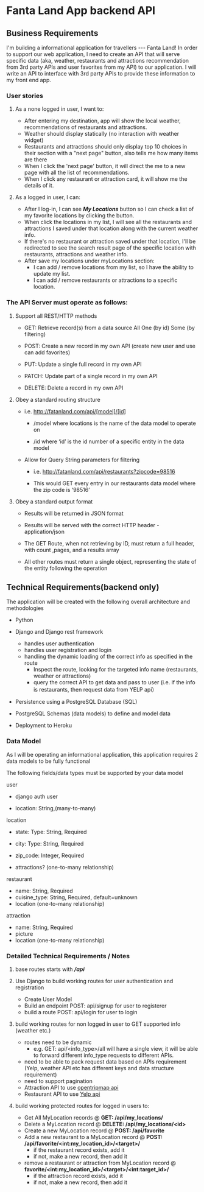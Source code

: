 # Fanta Land App backend API

## Business Requirements

I'm building a informational application for travellers --- Fanta Land! In order to support our web application, I need to create an API that will serve specific data (aka, weather, restaurants and attractions recommendation from 3rd party APIs and user favorites from my API) to our application. I will write an API to interface with 3rd party APIs to provide these information to my front end app.

### User stories

1. As a none logged in user, I want to:
   - After entering my destination, app will show the local weather, recommendations of restaurants and attractions. 
   - Weather should display statically (no interaction with weather widget)
   - Restaurants and attractions should only display top 10 choices in their section with a "next page" button, also tells me how many items are there
   - When I click the 'next page' button, it will direct the me to a new page with all the list of recommendations. 
   - When I click any restaurant or attraction card, it will show me the details of it.

2. As a logged in user, I can:
   - After I log-in, I can see ***My Locations*** button so I can check a list of my favorite locations by clicking the button. 
   - When click the locations in my list, I will see all the restaurants and attractions I saved under that location along with the current weather info.
   - If there's no restaurant or attraction saved under that location, I'll be redirected to see the search result page of the specific location with restaurants, attractions and weather info.
   - After save my locations under myLocations section:
     -  I can add / remove locations from my list, so I have the ability to update my list.
     -  I can add / remove restaurants or attractions to a specific location.

### The API Server must operate as follows: 
1. Support all REST/HTTP methods

   - GET: Retrieve record(s) from a data source
       All
       One (by id)
       Some (by filtering)

   - POST: Create a new record in my own API (create new user and use can add favorites)

   - PUT: Update a single full record in my own API

   - PATCH: Update part of a single record in my own API

   - DELETE: Delete a record in my own API

2. Obey a standard routing structure

    - i.e. http://fatanland.com/api/[model]/[id]

        - /model where locations is the name of the data model to operate on

        - /id where ‘id’ is the id number of a specific entity in the data model

    - Allow for Query String parameters for filtering

      - i.e. http://fatanland.com/api/restaurants?zipcode=98516

      - This would GET every entry in our restaurants data model where the zip code is ‘98516’

3. Obey a standard output format

   - Results will be returned in JSON format

   - Results will be served with the correct HTTP header - application/json

   - The GET Route, when not retrieving by ID, must return a full header, with count ,pages, and a results array

   - All other routes must return a single object, representing the state of the entity following the operation


## Technical Requirements(backend only)

The application will be created with the following overall architecture and methodologies

 - Python
  
 - Django and Django rest framework
    - handles user authentication
    - handles user registration and login
    - handling the dynamic loading of the correct info as specified in the route
        - Inspect the route, looking for the targeted info name (restaurants, weather or attractions)
        - query the correct API to get data and pass to user (i.e. if the info is restaurants, then request data from YELP api）
 
 - Persistence using a PostgreSQL Database (SQL)

 - PostgreSQL Schemas (data models) to define and model data

 - Deployment to Heroku
  

### Data Model
As I will be operating an informational application, this application requires 2 data models to be fully functional

The following fields/data types must be supported by your data model

user

- django auth user
  
- location: String,(many-to-many)


location

- state: Type: String, Required
- city: Type: String, Required
- zip_code: Integer, Required

- attractions? (one-to-many relationship)

restaurant

- name: String, Required
- cuisine_type: String, Required, default=unknown
- location (one-to-many relationship)

attraction

- name: String, Required
- picture
- location (one-to-many relationship)




### Detailed Technical Requirements / Notes

1. base routes starts with ***/api***

2. Use Django to build working routes for user authentication and registration
   - Create User Model
   - Build an endpoint POST: api/signup for user to registerer
   - build a route POST: api/login for user to login

3. build working routes for non logged in user to GET supported info (weather etc.)
   - routes need to be dynamic 
      - e.g. GET: api/\<info_type>/all will have a single view, it will be able to forward different info_type requests to different APIs. 
   - need to be able to pack request data based on APIs requirement (Yelp, weather API etc has different keys and data structure requirement)
   - need to support pagination
   - Attraction API to use [opentripmap api](https://opentripmap.io/docs#/)
   - Restaurant API to use [Yelp api](https://www.yelp.com/developers/documentation/v3/get_started)

4. build working protected routes for logged in users to:
    - Get All MyLocation records @ **GET: /api/my_locations/**
    - Delete a MyLocation record @ **DELETE: /api/my_locations/\<id>**
    - Create a new MyLocation record @ **POST: /api/favorite**
    - Add a new restaurant to a MyLocation record @ **POST: /api/favorite/\<int:my_location_id>/\<target>/**
      - if the restaurant record exists, add it
      - if not, make a new record, then add it
    - remove a restaurant or attraction from MyLocation record @ **favorite/\<int:my_location_id>/\<target>/\<int:target_id>/**
      - if the attraction record exists, add it
      - if not, make a new record, then add it
    